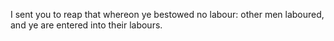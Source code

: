 I sent you to reap that whereon ye bestowed no labour: other men laboured, and ye are entered into their labours.
